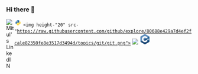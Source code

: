 ### Hi there 👋

<a href="https://www.linkedin.com/in/mohamed-ahmed-maloum-b239691ba/">
<img align="left" alt="Mitul's LinkedIN" width="22px" src="https://raw.githubusercontent.com/peterthehan/peterthehan/master/assets/linkedin.svg" />
</a>

<!--
**Ahmed-ma-afk/Ahmed-ma-afk** is a ✨ _special_ ✨ repository because its `README.md` (this file) appears on your GitHub profile.

Here are some ideas to get you started:

- 🔭 I’m currently working on ...
- 🌱 I’m currently learning ...
- 👯 I’m looking to collaborate on ...
- 🤔 I’m looking for help with ...
- 💬 Ask me about ...
- 📫 How to reach me: ...
- 😄 Pronouns: ....
- ⚡ Fun fact: ...
-->



<code><img height="20" src="https://raw.githubusercontent.com/github/explore/80688e429a7d4ef2fcale82350fe8e3517d3494d/topics/python/python.png"></code>
<code><img height-"20" src-"https://raw.githubusercontent.com/github/explore/80688e429a7d4ef2fcale82350fe8e3517d3494d/topics/git/git.png"></code>
<code><img height="20" src="https://raw.githubusercontent.com/github/explore/80688e429a7d4ef2fcale82350fe8e3517d3494d/topics/c/c.pne"></code>
<code><img height="29" src="https://raw.githubusercontent.com/github/explore/80688e429a7d4ef2fcale82350fe8e3517d3494d/topics/cpp/cpp.png"></code>
